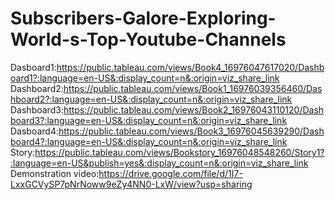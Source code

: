 # Subscribers-Galore-Exploring-World-s-Top-Youtube-Channels
Dasboard1:https://public.tableau.com/views/Book4_16976047617020/Dashboard1?:language=en-US&:display_count=n&:origin=viz_share_link
Dashboard2:https://public.tableau.com/views/Book1_16976039356460/Dashboard2?:language=en-US&:display_count=n&:origin=viz_share_link
Dashboard3:https://public.tableau.com/views/Book2_16976043110120/Dashboard3?:language=en-US&:display_count=n&:origin=viz_share_link
Dasboard4:https://public.tableau.com/views/Book3_16976045639290/Dashboard4?:language=en-US&:display_count=n&:origin=viz_share_link
Story:https://public.tableau.com/views/Bookstory_16976048548260/Story1?:language=en-US&publish=yes&:display_count=n&:origin=viz_share_link
Demonstration video:https://drive.google.com/file/d/1I7-LxxGCVySP7pNrNoww9eZy4NN0-LxW/view?usp=sharing
